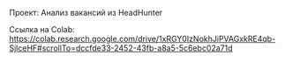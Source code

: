 Проект: Анализ вакансий из HeadHunter

Ссылка на Colab:
https://colab.research.google.com/drive/1xRGY0IzNokhJiPVAGxkRE4qb-SjlceHF#scrollTo=dccfde33-2452-43fb-a8a5-5c6ebc02a71d

